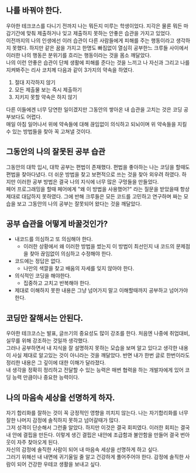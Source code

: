 ## 나를 바꿔야 한다.

우아한 테크코스를 다니기 전까지 나는 뭐든지 미루는 학생이었다. 지각은 물론 뭐든 마감기간에 맞춰 제출하거나
잊고 제출하지 못하는 안좋은 습관을 가지고 있었다.<br>
이전까지의 나의 인생에선 이러 습관이 다른 사람들에게 피해를 주는 행동이라고 생각하지 못했다.
하지만 같은 꿈을 가지고 한명도 빠짐없이 열심히 공부한느 크루들 사이에서 이러한 나의 행동은 분위기를 흐리는
행동이라는 것을 몸소 깨달았다.<br>
나의 이런 안좋은 습관이 단체 생활에 피해를 준다는 것을 느끼고 나 자신과 그리고 나를 지켜봐주는 리사 코치께 다음과 같이 3가지의 약속을 하였다.

1. 절대 지각하지 않기
2. 모든 제출물 보는 즉시 제출하기
3. 지키지 못할 약속은 하지 않기<br>

다른 이들에겐 너무 당연한 일이겠지만 그동안의 쌓아온 내 습관을 고치는 것은 코딩 공부보다도 어렵다. <br>
매일 아침 일어나서 위에 약속들에 대해 끊임없이 의식하고 되뇌이며 위 약속들을 지킬 수 있는 방법들을 찾아 꼭 고쳐낼 것이다.

## 그동안의 나의 잘못된 공부 습관

그동안의 대학 입시, 대학 공부는 편법이 존재했다.
편법을 좋아하는 나는 코딩을 할때도 편법을 찾아다녔다. 더 쉬운 방법을 찾고
보편적으로 쓰는 것을 찾아 외우려 하였다.
하지만 이러한 공부 방법은 결국 나의 지식에 너무 많은 구멍들을 만들었다.<br>
페어 프로그래밍을 할때 페어에게 "왜 이 방법을 사용했어?" 라는 질문을 받았을때 항상 제대로 대답하지 못하였다.
그에 반해 크루들은 모든 코드를 고민하고 연구하며 짜는 모습을 보고 그동안의 나의 공부는 잘못되어 왔다는 것을 깨달았다.

## 공부 습관을 어떻게 바꿀것인가?

- 내코드를 의심하고 또 의심해야 한다.
  - 이러한 상황에서 왜 이러한 방법을 썼는지 이 방법이 최선인지 내 코드의 문제점을 찾아 끊임없이 의심하고 수정해야 한다.
- 코드에는 정답은 없다. 
  - 나만의 색깔을 찾고 배움의 자세를 잊지 않아야 한다.
- 의식적인 코딩을 해야한다.
  - 집중하고 고치고 반복해야 한다.
- 제대로 이해하지 못한 내용은 그냥 넘어가지 말고 이해할때까지 공부하고 넘어가야 한다.

## 코딩만 잘해서는 안된다.

우아한 테크코스는 발표, 글쓰기의 중요성도 많이 강조를 한다.
처음엔 나중에 취업대비, 실무를 위해 강조하는 것일까 생각했다.<br>
그러나 공부하면서 내 지식을 잘 설명하지 못하는 모습을 보며 알고 있다고 생각한 내용이
사실 제대로 알고있는 것이 아니라는 것을 깨달았다. 반면 내가 한번 글로 한번이라도
정리한 내용은 그 깊이에 대한 이해가 달라졌다.<br>
내 생각을 정확히 정리하고 전달할 수 있는 능력은
매번 협력을 하는 개발자에게 있어 코딩 능력 만큼이나 중요한 능력이다.

## 나의 마음속 세상을 선명하게 하자.

자기 합리화를 잘하는 것이 꼭 긍정적인 영향을 끼치지 않는다.
나는 자기합리화를 너무 잘한 나머지 감정에 솔직하지 못하고 넘어갈때가 많다.<br>
그저 성격이 단순해서 그런줄 알았다. 하지만 이것은 결국 회피였다.
이러한 회피는 결국 내 안에 결핍을 만든다. 이렇게 생긴 결핍은 내안에 조급함과 불안함을 만들어
결국 번아웃이 자주 찾아오게 된다.<br>
자신의 감정에 솔직한 사람이 되어 내 마음속 세상을 선명하게 하고 싶다.<br>
그러기 위해선 내 내면에 귀기울일 줄 알고 건강하게 풀어주어야 한다. 
감정에 솔직한 사람이 되어 건강한 우테코 생활을 보내고 싶다.
